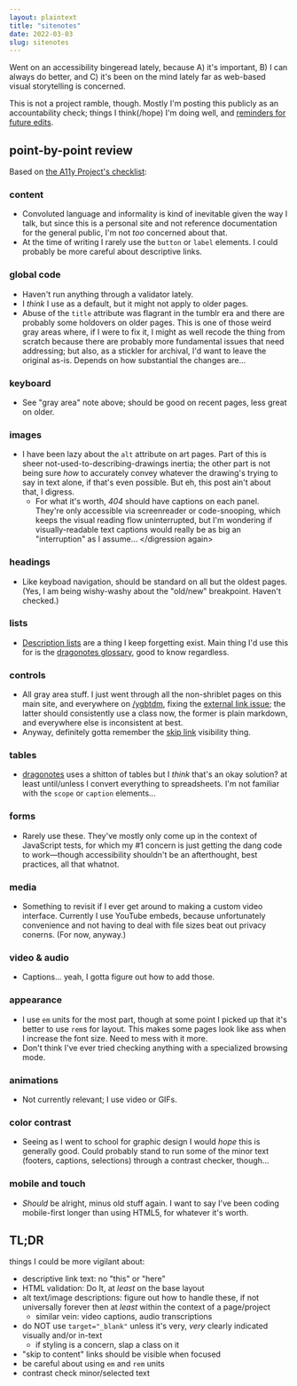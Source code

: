 ```yaml
---
layout: plaintext
title: "sitenotes"
date: 2022-03-03
slug: sitenotes
---
```

Went on an accessibility bingeread lately, because A) it's important, B) I can always do better, and C) it's been on the mind lately far as web-based visual storytelling is concerned.

This is not a project ramble, though. Mostly I'm posting this publicly as an accountability check; things I think(/hope) I'm doing well, and [reminders for future edits]({{site.url}}/blog/sitenotes#tldr).<!--more-->

## point-by-point review
Based on [the A11y Project's checklist](https://www.a11yproject.com/checklist/):

### content
- Convoluted language and informality is kind of inevitable given the way I talk, but since this is a personal site and not reference documentation for the general public, I'm not *too* concerned about that.
- At the time of writing I rarely use the <code>button</code> or <code>label</code> elements. I could probably be more careful about descriptive links.

### global code
- Haven't run anything through a validator lately.
- I *think* I use <code><html lang="en"></code> as a default, but it might not apply to older pages.
- Abuse of the <code>title</code> attribute was flagrant in the tumblr era and there are probably some holdovers on older pages. This is one of those weird gray areas where, if I were to fix it, I might as well recode the thing from scratch because there are probably more fundamental issues that need addressing; but also, as a stickler for archival, I'd want to leave the original as-is. Depends on how substantial the changes are...

### keyboard
- See "gray area" note above; should be good on recent pages, less great on older.

### images
- I have been lazy about the <code>alt</code> attribute on art pages. Part of this is sheer not-used-to-describing-drawings inertia; the other part is not being sure *how* to accurately convey whatever the drawing's trying to say in text alone, if that's even possible. But eh, this post ain't about that, I digress.
	- For what it's worth, <i>404</i> should have captions on each panel. They're only accessible via screenreader or code-snooping, which keeps the visual reading flow uninterrupted, but I'm wondering if visually-readable text captions would really be as big an "interruption" as I assume... </digression again>

### headings
- Like keyboad navigation, should be standard on all but the oldest pages. (Yes, I am being wishy-washy about the "old/new" breakpoint. Haven't checked.)

### lists
- [Description lists](https://developer.mozilla.org/en-US/docs/Web/HTML/Element/dl) are a thing I keep forgetting exist. Main thing I'd use this for is the [dragonotes glossary](https://a-flyleaf.github.io/dragonotes/ref/glossary), good to know regardless.

### controls
- All gray area stuff. I just went through all the non-shriblet pages on this main site, and everywhere on [/ygbtdm](https://a-flyleaf.github.io/ygbtdm), fixing the [external link issue](https://codersblock.com/blog/external-links-new-tabs-and-accessibility/); the latter should consistently use a class now, the former is plain markdown, and everywhere else is inconsistent at best.
- Anyway, definitely gotta remember the [skip link](https://www.a11yproject.com/posts/skip-nav-links/) visibility thing.

### tables
- [dragonotes](https://a-flyleaf.github.io/dragonotes/) uses a shitton of tables but I *think* that's an okay solution? at least until/unless I convert everything to spreadsheets. I'm not familiar with the <code>scope</code> or <code>caption</code> elements...

### forms
- Rarely use these. They've mostly only come up in the context of JavaScript tests, for which my #1 concern is just getting the dang code to work—though accessibility shouldn't be an afterthought, best practices, all that whatnot.

### media
- Something to revisit if I ever get around to making a custom video interface. Currently I use YouTube embeds, because unfortunately convenience and not having to deal with file sizes beat out privacy conerns. (For now, anyway.)

### video & audio
- Captions... yeah, I gotta figure out how to add those.

### appearance
- I use <code>em</code> units for the most part, though at some point I picked up that it's better to use <code>rem</code>s for layout. This makes some pages look like ass when I increase the font size. Need to mess with it more.
- Don't think I've ever tried checking anything with a specialized browsing mode.

### animations
- Not currently relevant; I use video or GIFs.

### color contrast
- Seeing as I went to school for graphic design I would *hope* this is generally good. Could probably stand to run some of the minor text (footers, captions, selections) through a contrast checker, though...

### mobile and touch
- *Should* be alright, minus old stuff again. I want to say I've been coding mobile-first longer than using HTML5, for whatever it's worth.

## TL;DR
things I could be more vigilant about:
- descriptive link text: no "this" or "here"
- HTML validation: Do It, at *least* on the base layout
- alt text/image descriptions: figure out how to handle these, if not universally forever then at *least* within the context of a page/project
	- similar vein: video captions, audio transcriptions
- do <strong style="text-transform:uppercase; font-weight:normal">not</strong> use <code>target="_blank"</code> unless it's very, *very* clearly indicated visually and/or in-text
	- if styling is a concern, slap a class on it
- "skip to content" links should be visible when focused
- be careful about using <code>em</code> and <code>rem</code> units
- contrast check minor/selected text